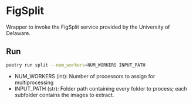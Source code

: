# FigSplit

Wrapper to invoke the FigSplit service provided by the University of Delaware.

## Run

```bash
poetry run split --num_workers=NUM_WORKERS INPUT_PATH
```

- NUM_WORKERS (int): Number of processors to assign for multiprocessing
- INPUT_PATH (str): Folder path containing every folder to process; each subfolder contains the images to extract.
